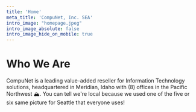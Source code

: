 ```yaml
---
title: 'Home'
meta_title: 'CompuNet, Inc. SEA'
intro_image: "homepage.jpeg"
intro_image_absolute: false
intro_image_hide_on_mobile: true
---
```


# Who We Are

CompuNet is a leading value-added reseller for Information Technology solutions, headquartered in Meridian, Idaho with (8) offices in the Pacific Northwest 🏔️. You can tell we're local because we used one of the five or six same picture for Seattle that everyone uses!
